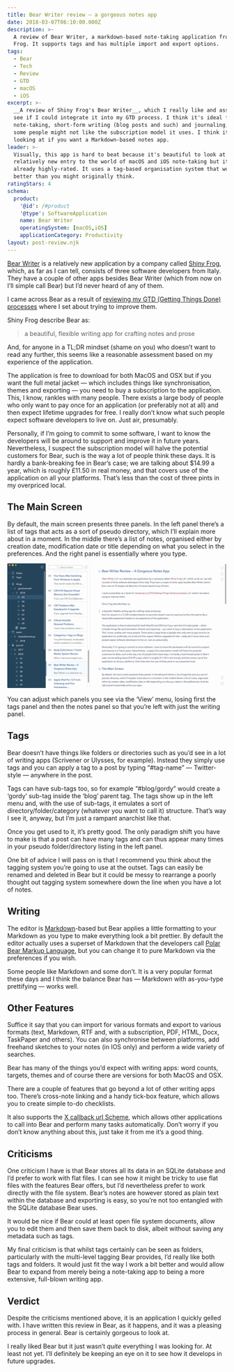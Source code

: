 ```yaml
---
title: Bear Writer review — a gorgeous notes app
date: 2018-03-07T06:10:00.000Z
description: >-
  A review of Bear Writer, a markdown-based note-taking application from Shiny
  Frog. It supports tags and has multiple import and export options.
tags:
  - Bear
  - Tech
  - Review
  - GTD
  - macOS
  - iOS
excerpt: >-
  __A review of Shiny Frog's Bear Writer__, which I really like and assessed to
  see if I could integrate it into my GTD process. I think it's ideal for
  note-taking, short-form writing (blog posts and such) and journaling, although
  some people might not like the subscription model it uses. I think it's worth
  looking at if you want a Markdown-based notes app.
leader: >-
  Visually, this app is hard to beat because it's beautiful to look at. It's a
  relatively new entry to the world of macOS and iOS note-taking but it's
  already highly-rated. It uses a tag-based organisation system that works much
  better than you might originally think.
ratingStars: 4
schema:
  product:
    '@id': /#product
    '@type': SoftwareApplication
    name: Bear Writer
    operatingSystem: [macOS,iOS]
    applicationCategory: Productivity
layout: post-review.njk
---
```



[Bear Writer](http://www.bear-writer.com) is a relatively new application by a company called [Shiny Frog](http://www.shinyfrog.net), which, as far as I can tell, consists of three software developers from Italy. They have a couple of other apps besides Bear Writer (which from now on I’ll simple call Bear) but I’d never heard of any of them.

I came across Bear as a result of [reviewing my GTD (Getting Things Done) processes](/my-gtd-getting-things-done-software-still-searching-for-the-holy-grail-of-gtd) where I set about trying to improve them.

Shiny Frog describe Bear as:

> a beautiful, flexible writing app for crafting notes and prose  

And, for anyone in a TL;DR mindset (shame on you) who doesn’t want to read any further, this seems like a reasonable assessment based on my experience of the application.

The application is free to download for both MacOS and OSX but if you want the full metal jacket — which includes things like synchronisation, themes and exporting — you need to buy a subscription to the application. This, I know, rankles with many people. There exists a large body of people who only want to pay once for an application (or preferably not at all) and then expect lifetime upgrades for free. I really don’t know what such people expect software developers to live on. Just air, presumably.

Personally, if I’m going to commit to some software, I want to know the developers will be around to support and improve it in future years. Nevertheless, I suspect the subscription model will halve the potential customers for Bear, such is the way a lot of people think these days. It is hardly a bank-breaking fee in Bear’s case; we are talking about $14.99 a year, which is roughly £11.50 in real money, and that covers use of the application on all your platforms. That’s less than the cost of three pints in my overpriced local.

## The Main Screen

By default, the main screen presents three panels. In the left panel there’s a list of tags that acts as a sort of pseudo directory, which I’ll explain more about in a moment. In the middle there’s a list of notes, organised either by creation date, modification date or title depending on what you select in the preferences. And the right panel is essentially where you type.

![The main window for the Bear Writer macOS app.](/assets/images/posts/2018/03/2018-03-07-bear-writer-window.jpg "caption=Bear Writer main window on macOS.|@itemprop=image")

You can adjust which panels you see via the ‘View’ menu, losing first the tags panel and then the notes panel so that you’re left with just the writing panel.

## Tags

Bear doesn’t have things like folders or directories such as you’d see in a lot of writing apps (Scrivener or Ulysses, for example). Instead they simply use tags and you can apply a tag to a post by typing “#tag-name” — Twitter-style — anywhere in the post.

Tags can have sub-tags too, so for example “#blog/gordy” would create a ‘gordy’ sub-tag inside the ‘blog’ parent tag. The tags show up in the left menu and, with the use of sub-tags, it emulates a sort of directory/folder/category (whatever you want to call it) structure. That’s way I see it, anyway, but I’m just a rampant anarchist like that.

Once you get used to it, it’s pretty good. The only paradigm shift you have to make is that a post can have many tags and can thus appear many times in your pseudo folder/directory listing in the left panel.

One bit of advice I will pass on is that I recommend you think about the tagging system you’re going to use at the outset. Tags can easily be renamed and deleted in Bear but it could be messy to rearrange a poorly thought out tagging system somewhere down the line when you have a lot of notes.

## Writing

The editor is [Markdown](https://en.wikipedia.org/wiki/Markdown)-based but Bear applies a little formatting to your Markdown as you type to make everything look a bit prettier. By default the editor actually uses a superset of Markdown that the developers call [Polar Bear Markup Language](http://www.bear-writer.com/faq/Markup%20:%20Markdown/Polar%20Bear%20markup%20language/), but you can change it to pure Markdown via the preferences if you wish.

Some people like Markdown and some don’t. It is a very popular format these days and I think the balance Bear has — Markdown with as-you-type prettifying — works well.

## Other Features

Suffice it say that you can import for various formats and export to various formats (text, Markdown, RTF and, with a subscription,  PDF, HTML, Docx, TaskPaper and others). You can also synchronise between platforms, add freehand sketches to your notes (in IOS only) and perform a wide variety of searches.

Bear has many of the things you’d expect with writing apps: word counts, targets, themes and of course there are versions for both MacOS and OSX.

There are a couple of features that go beyond a lot of other writing apps too. There’s cross-note linking and a handy tick-box feature, which allows you to create simple to-do checklists.

It also supports the [X callback url Scheme](http://x-callback-url.com), which allows other applications to call into Bear and perform many tasks automatically. Don’t worry if you don’t know anything about this, just take it from me it’s a good thing.

## Criticisms

One criticism I have is that Bear stores all its data in an SQLite database and I’d prefer to work with flat files. I can see how it might be tricky to use flat files with the features Bear offers, but I’d nevertheless prefer to work directly with the file system. Bear’s notes are however stored as plain text within the database and exporting is easy, so you’re not too entangled with the SQLite database Bear uses.

It would be nice if Bear could at least open file system documents, allow you to edit them and then save them back to disk, albeit without saving any metadata such as tags.

My final criticism is that whilst tags certainly can be seen as folders, particularly with the multi-level tagging Bear provides, I’d really like both tags and folders. It would just fit the way I work a bit better and would allow Bear to expand from merely being a note-taking app to being a more extensive, full-blown writing app.

## Verdict

Despite the criticisms mentioned above, it is an application I quickly gelled with. I have written this review in Bear, as it happens, and it was a pleasing process in general. Bear is certainly gorgeous to look at.

I really liked Bear but it just wasn’t _quite_ everything I was looking for. At least not yet. I’ll definitely be keeping an eye on it to see how it develops in future upgrades.




